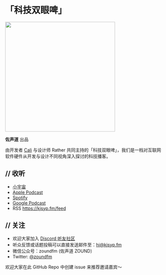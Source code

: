 # 「科技双眼啤」
<img src=https://episodes.castos.com/62ff1b2eb727d5-63733036/images/Podcast-image.jpg width=350 />

**佐声道** 出品

由开发者 [Cali](https://github.com/CaliCastle) 与设计师 Rather 共同主持的「科技双眼啤」，我们是一档对互联网软件硬件从开发与设计不同视角深入探讨的科技播客。

## // 收听
- [小宇宙](https://xiaoyuzhoufm.com/podcast/6301f1f98063c4980da9806a)
- [Apple Podcast](https://apple.co/3cqvAGm)
- [Spotify](https://open.spotify.com/show/4vpLJCVh64qh4MOgvHwPeE)
- [Google Podcast](https://podcasts.google.com/feed/aHR0cHM6Ly9ranN5cC5mbS9mZWVk)
- RSS https://kjsyp.fm/feed

## // 关注
- 欢迎大家加入 [Discord 听友社区](https://discord.gg/VY4EeeEf62)
- 听众反馈或话题投稿可以直接发送邮件至：hi@kjsyp.fm
- 微信公众号：zoundfm (佐声道 ZOUND）
- Twitter: [@zoundfm](https://twitter.com/zoundfm)

欢迎大家在此 GitHub Repo 中创建 issue 来推荐邀请嘉宾～

